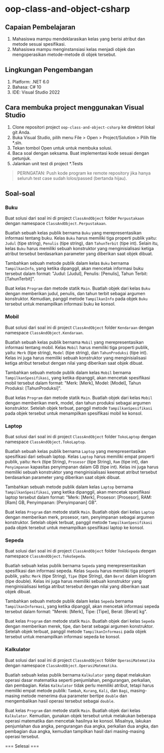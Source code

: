 # oop-class-and-object-csharp

## Capaian Pembelajaran

1. Mahasiswa mampu mendeklarasikan kelas yang berisi atribut dan metode sesuai spesifikasi.
2. Mahasiswa mampu menginstansiasi kelas menjadi objek dan mengoperasikan metode-metode di objek tersebut.

## Lingkungan Pengembangan

1. Platform: .NET 6.0
2. Bahasa: C# 10
3. IDE: Visual Studio 2022

## Cara membuka project menggunakan Visual Studio

1. Clone repositori project `oop-class-and-object-csharp` ke direktori lokal git Anda.
2. Buka Visual Studio, pilih menu File > Open > Project/Solution > Pilih file *.sln.
3. Tekan tombol Open untuk  untuk membuka solusi.
4. Baca soal dengan seksama. Buat implementasi kode sesuai dengan petunjuk.
6. Jalankan unit test di project *.Tests

> PERINGATAN: Push kode program ke remote repository jika hanya seluruh test case sudah lolos/passed (bertanda hijau).

## Soal-soal

### Buku

Buat solusi dari soal ini di project `ClassAndObject` folder `Perpustakaan` dengan namespace `ClassAndObject.Perpustakaan`.

Buatlah sebuah kelas publik bernama `Buku` yang merepresentasikan informasi tentang buku. Kelas `Buku` harus memiliki tiga properti publik yaitu: `Judul` (tipe string), `Penulis` (tipe string), dan `TahunTerbit` (tipe int). Selain itu, kelas `Buku` harus memiliki sebuah konstruktor yang menginisialisasi ketiga atribut tersebut berdasarkan parameter yang diberikan saat objek dibuat.

Tambahkan sebuah metode publik dalam kelas `Buku` bernama `TampilkanInfo`, yang ketika dipanggil, akan mencetak informasi buku tersebut dalam format: "Judul: [Judul], Penulis: [Penulis], Tahun Terbit: [TahunTerbit]".

Buat kelas `Program` dan metode statik `Main`. Buatlah objek dari kelas `Buku` dengan memberikan judul, penulis, dan tahun terbit sebagai argumen konstruktor. Kemudian, panggil metode `TampilkanInfo` pada objek `Buku` tersebut untuk menampilkan informasi buku ke konsol.

### Mobil

Buat solusi dari soal ini di project `ClassAndObject` folder `Kendaraan` dengan namespace `ClassAndObject.Kendaraan`.

Buatlah sebuah kelas publik bernama `Mobil` yang merepresentasikan informasi tentang mobil. Kelas `Mobil` harus memiliki tiga properti publik, yaitu: `Merk` (tipe string), `Model` (tipe string), dan `TahunProduksi` (tipe int). Kelas ini juga harus memiliki sebuah konstruktor yang menginisialisasi ketiga atribut tersebut dengan nilai yang diberikan saat objek dibuat.

Tambahkan sebuah metode publik dalam kelas `Mobil` bernama `TampilkanSpesifikasi`, yang ketika dipanggil, akan mencetak spesifikasi mobil tersebut dalam format: "Merk: [Merk], Model: [Model], Tahun Produksi: [TahunProduksi]".

Buat kelas `Program` dan metode statik `Main`. Buatlah objek dari kelas `Mobil` dengan memberikan merk, model, dan tahun produksi sebagai argumen konstruktor. Setelah objek terbuat, panggil metode `TampilkanSpesifikasi` pada objek tersebut untuk menampilkan spesifikasi mobil ke konsol.

### Laptop

Buat solusi dari soal ini di project `ClassAndObject` folder `TokoLaptop` dengan namespace `ClassAndObject.TokoLaptop`.

Buatlah sebuah kelas publik bernama `Laptop` yang merepresentasikan spesifikasi dari sebuah laptop. Kelas `Laptop` harus memiliki empat properti publik, yaitu: `Merk` (tipe String), `Prosesor` (tipe String), `Ram` (tipe int), dan `Penyimpanan` kapasitas penyimpanan dalam GB (tipe int). Kelas ini juga harus memiliki sebuah konstruktor yang menginisialisasi keempat atribut tersebut berdasarkan parameter yang diberikan saat objek dibuat.

Tambahkan sebuah metode publik dalam kelas `Laptop` bernama `TampilkanSpesifikasi`, yang ketika dipanggil, akan mencetak spesifikasi laptop tersebut dalam format: "Merk: [Merk], Prosesor: [Prosesor], RAM: [Ram] GB, Penyimpanan: [Penyimpanan] GB".

Buat kelas `Program` dan metode statik `Main`. Buatlah objek dari kelas `Laptop` dengan memberikan merk, prosesor, ram, penyimpanan sebagai argumen konstruktor. Setelah objek terbuat, panggil metode `TampilkanSpesifikasi` pada objek tersebut untuk menampilkan spesifikasi laptop ke konsol.

### Sepeda

Buat solusi dari soal ini di project `ClassAndObject` folder `TokoSepeda` dengan namespace `ClassAndObject.TokoSepeda`.

Buatlah sebuah kelas publik bernama `Sepeda` yang merepresentasikan spesifikasi dan informasi sepeda. Kelas `Sepeda` harus memiliki tiga properti publik, yaitu: `Merk` (tipe String), `Tipe` (tipe String), dan `Berat` dalam kilogram (tipe double). Kelas ini juga harus memiliki sebuah konstruktor yang menginisialisasi ketiga atribut tersebut dengan nilai yang diberikan saat objek dibuat.

Tambahkan sebuah metode publik dalam kelas `Sepeda` bernama `TampilkanInformasi`, yang ketika dipanggil, akan mencetak informasi sepeda tersebut dalam format: "Merek: [Merk], Tipe: [Tipe], Berat: [Berat] kg".

Buat kelas `Program` dan metode statik `Main`. Buatlah objek dari kelas `Sepeda` dengan memberikan merek, tipe, dan berat sebagai argumen konstruktor. Setelah objek terbuat, panggil metode `TampilkanInformasi` pada objek tersebut untuk menampilkan informasi sepeda ke konsol.

### Kalkulator

Buat solusi dari soal ini di project `ClassAndObject` folder `OperasiMatematika` dengan namespace `ClassAndObject.OperasiMatematika`.

Buatlah sebuah kelas publik bernama `Kalkulator` yang dapat melakukan operasi dasar matematika seperti penjumlahan, pengurangan, perkalian, dan pembagian. Kelas `Kalkulator` tidak perlu memiliki atribut, tetapi harus memiliki empat metode publik: `Tambah`, `Kurang`, `Kali`, dan `Bagi`, masing-masing metode menerima dua parameter bertipe `double` dan mengembalikan hasil operasi tersebut sebagai `double`.

Buat kelas `Program` dan metode statik `Main`. Buatlah objek dari kelas `Kalkulator`. Kemudian, gunakan objek tersebut untuk melakukan beberapa operasi matematika dan mencetak hasilnya ke konsol. Misalnya, lakukan penjumlahan dua angka, pengurangan dua angka, perkalian dua angka, dan pembagian dua angka, kemudian tampilkan hasil dari masing-masing operasi tersebut.

=== Selesai ===


